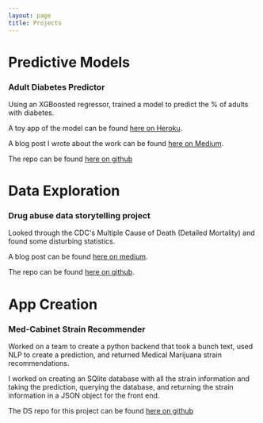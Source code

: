 ```yaml
---
layout: page
title: Projects
---
```


# Predictive Models

### Adult Diabetes Predictor

Using an XGBoosted regressor, trained a model to predict the % of adults with diabetes.

A toy app of the model can be found [here on Heroku](http://adult-diabetes-predictor.herokuapp.com/).

A blog post I wrote about the work can be found [here on Medium](https://medium.com/@ethan.skamarock/can-changes-be-made-to-reduce-diabetes-26e9237a7673?source=friends_link&sk=e1b5a6c2a42e4362dbc5a3d9d69e6ade).

The repo can be found [here on github](https://github.com/Phatdeluxe/adult_diabetes_prediction)

# Data Exploration

### Drug abuse data storytelling project

Looked through the CDC's Multiple Cause of Death (Detailed Mortality) and found some disturbing statistics.

A blog post can be found [here on medium](https://medium.com/@ethan.skamarock/will-there-ever-be-change-to-this-epidemic-3c4ae69a30ba).

The repo can be found [here on github](https://github.com/Phatdeluxe/Portfolio-Projects/blob/master/Portfolio_project_OD_deaths.ipynb/).

# App Creation

### Med-Cabinet Strain Recommender

Worked on a team to create a python backend that took a bunch text, used NLP to create a prediction, and returned Medical Marijuana strain recommendations.

I worked on creating an SQlite database with all the strain information and taking the prediction, querying the database, and returning the strain information in a JSON object for the front end.

The DS repo for this project can be found [here on github](https://github.com/build-med-cabinet-3/Machine-learning)
